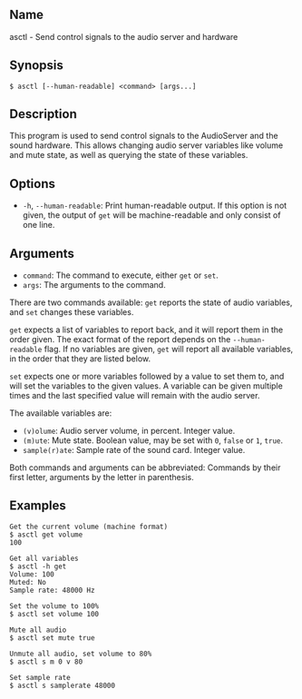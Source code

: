 ## Name

asctl - Send control signals to the audio server and hardware

## Synopsis

```**sh
$ asctl [--human-readable] <command> [args...]
```

## Description

This program is used to send control signals to the AudioServer and the sound hardware. This allows changing audio server variables like volume and mute state, as well as querying the state of these variables.

## Options

* `-h`, `--human-readable`: Print human-readable output. If this option is not given, the output of `get` will be machine-readable and only consist of one line.

## Arguments

* `command`: The command to execute, either `get` or `set`.
* `args`: The arguments to the command.

There are two commands available: `get` reports the state of audio variables, and `set` changes these variables.

`get` expects a list of variables to report back, and it will report them in the order given. The exact format of the report depends on the `--human-readable` flag. If no variables are given, `get` will report all available variables, in the order that they are listed below.

`set` expects one or more variables followed by a value to set them to, and will set the variables to the given values. A variable can be given multiple times and the last specified value will remain with the audio server.

The available variables are:
* `(v)olume`: Audio server volume, in percent. Integer value.
* `(m)ute`: Mute state. Boolean value, may be set with `0`, `false` or `1`, `true`.
* `sample(r)ate`: Sample rate of the sound card. Integer value.

Both commands and arguments can be abbreviated: Commands by their first letter, arguments by the letter in parenthesis.

## Examples

```**sh
Get the current volume (machine format)
$ asctl get volume
100

Get all variables
$ asctl -h get
Volume: 100
Muted: No
Sample rate: 48000 Hz

Set the volume to 100%
$ asctl set volume 100

Mute all audio
$ asctl set mute true

Unmute all audio, set volume to 80%
$ asctl s m 0 v 80

Set sample rate
$ asctl s samplerate 48000
```
